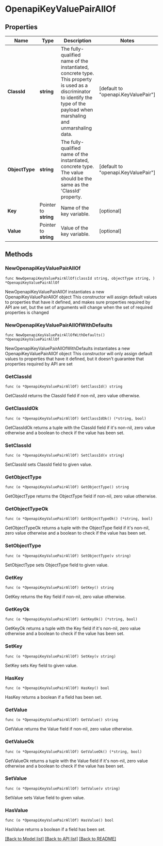 # OpenapiKeyValuePairAllOf

## Properties

Name | Type | Description | Notes
------------ | ------------- | ------------- | -------------
**ClassId** | **string** | The fully-qualified name of the instantiated, concrete type. This property is used as a discriminator to identify the type of the payload when marshaling and unmarshaling data. | [default to "openapi.KeyValuePair"]
**ObjectType** | **string** | The fully-qualified name of the instantiated, concrete type. The value should be the same as the &#39;ClassId&#39; property. | [default to "openapi.KeyValuePair"]
**Key** | Pointer to **string** | Name of the key variable. | [optional] 
**Value** | Pointer to **string** | Value of the key variable. | [optional] 

## Methods

### NewOpenapiKeyValuePairAllOf

`func NewOpenapiKeyValuePairAllOf(classId string, objectType string, ) *OpenapiKeyValuePairAllOf`

NewOpenapiKeyValuePairAllOf instantiates a new OpenapiKeyValuePairAllOf object
This constructor will assign default values to properties that have it defined,
and makes sure properties required by API are set, but the set of arguments
will change when the set of required properties is changed

### NewOpenapiKeyValuePairAllOfWithDefaults

`func NewOpenapiKeyValuePairAllOfWithDefaults() *OpenapiKeyValuePairAllOf`

NewOpenapiKeyValuePairAllOfWithDefaults instantiates a new OpenapiKeyValuePairAllOf object
This constructor will only assign default values to properties that have it defined,
but it doesn't guarantee that properties required by API are set

### GetClassId

`func (o *OpenapiKeyValuePairAllOf) GetClassId() string`

GetClassId returns the ClassId field if non-nil, zero value otherwise.

### GetClassIdOk

`func (o *OpenapiKeyValuePairAllOf) GetClassIdOk() (*string, bool)`

GetClassIdOk returns a tuple with the ClassId field if it's non-nil, zero value otherwise
and a boolean to check if the value has been set.

### SetClassId

`func (o *OpenapiKeyValuePairAllOf) SetClassId(v string)`

SetClassId sets ClassId field to given value.


### GetObjectType

`func (o *OpenapiKeyValuePairAllOf) GetObjectType() string`

GetObjectType returns the ObjectType field if non-nil, zero value otherwise.

### GetObjectTypeOk

`func (o *OpenapiKeyValuePairAllOf) GetObjectTypeOk() (*string, bool)`

GetObjectTypeOk returns a tuple with the ObjectType field if it's non-nil, zero value otherwise
and a boolean to check if the value has been set.

### SetObjectType

`func (o *OpenapiKeyValuePairAllOf) SetObjectType(v string)`

SetObjectType sets ObjectType field to given value.


### GetKey

`func (o *OpenapiKeyValuePairAllOf) GetKey() string`

GetKey returns the Key field if non-nil, zero value otherwise.

### GetKeyOk

`func (o *OpenapiKeyValuePairAllOf) GetKeyOk() (*string, bool)`

GetKeyOk returns a tuple with the Key field if it's non-nil, zero value otherwise
and a boolean to check if the value has been set.

### SetKey

`func (o *OpenapiKeyValuePairAllOf) SetKey(v string)`

SetKey sets Key field to given value.

### HasKey

`func (o *OpenapiKeyValuePairAllOf) HasKey() bool`

HasKey returns a boolean if a field has been set.

### GetValue

`func (o *OpenapiKeyValuePairAllOf) GetValue() string`

GetValue returns the Value field if non-nil, zero value otherwise.

### GetValueOk

`func (o *OpenapiKeyValuePairAllOf) GetValueOk() (*string, bool)`

GetValueOk returns a tuple with the Value field if it's non-nil, zero value otherwise
and a boolean to check if the value has been set.

### SetValue

`func (o *OpenapiKeyValuePairAllOf) SetValue(v string)`

SetValue sets Value field to given value.

### HasValue

`func (o *OpenapiKeyValuePairAllOf) HasValue() bool`

HasValue returns a boolean if a field has been set.


[[Back to Model list]](../README.md#documentation-for-models) [[Back to API list]](../README.md#documentation-for-api-endpoints) [[Back to README]](../README.md)


